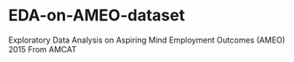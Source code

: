 # EDA-on-AMEO-dataset
Exploratory Data Analysis on Aspiring Mind Employment Outcomes (AMEO) 2015 From AMCAT
